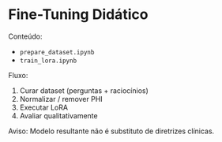 # Fine-Tuning Didático

Conteúdo:
- `prepare_dataset.ipynb`
- `train_lora.ipynb`

Fluxo:
1. Curar dataset (perguntas + raciocínios)
2. Normalizar / remover PHI
3. Executar LoRA
4. Avaliar qualitativamente

Aviso: Modelo resultante não é substituto de diretrizes clínicas.